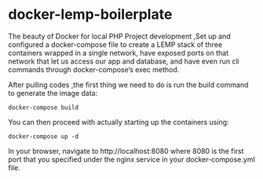 # docker-lemp-boilerplate

The beauty of Docker for local PHP Project development ,Set up and configured a docker-compose file to create a LEMP stack of three containers wrapped in a single network, have exposed ports on that network that let us access our app and database, and have even run cli commands through docker-compose’s exec method.

After pulling codes ,the first thing we need to do is run the build command to generate the image data:

``docker-compose build``

You can then proceed with actually starting up the containers using:

`docker-compose up -d`

In your browser, navigate to http://localhost:8080 where 8080 is the first port that you specified under the nginx service in your docker-compose.yml file.

